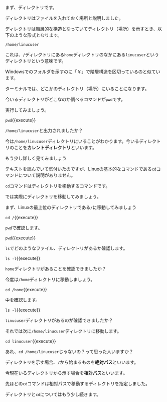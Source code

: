 まず、ディレクトリです。

ディレクトリはファイルを入れておく場所と説明しました。

ディレクトリは階層的な構造となっていてディレクトリ（場所）を示すとき、以下のような形式となります。

`/home/linucuser`

これは、`/`ディレクトリにある`home`ディレクトリのなかにある`linucuser`というディレクトリという意味です。

Windowsでのフォルダを示すのに「￥」で階層構造を区切っているのと似ています。

ターミナルでは、どこかのディレクトリ（場所）にいることになります。

今いるディレクトリがどこなのか調べるコマンドが`pwd`です。

実行してみましょう。

`pwd`{{execute}}

`/home/linucuser`と出力されましたか？

今は`/home/linucuser`ディレクトリにいることがわかります。今いるディレクトリのことを**カレントディレクトリ**といいます。

もう少し詳しく見てみましょう

テキストを読んでいて気付いたのですが、Linuxの基本的なコマンドである`cd`コマンドについて説明がありません。

`cd`コマンドはディレクトリを移動するコマンドです。

では実際にディレクトリを移動してみましょう。

まず、Linuxの最上位のディレクトリである`/`に移動してみましょう

`cd /`{{execute}}

`pwd`で確認します。

`pwd`{{execute}}

`ls`でどのようなファイル、ディレクトリがあるか確認します。

`ls -l`{{execute}}

`home`ディレクトリがあることを確認できましたか？

今度は`/home`ディレクトリに移動しましょう。

`cd /home`{{execute}}

中を確認します。

`ls -l`{{execute}}

`linucuser`ディレクトリがあるのが確認できましたか？

それでは次に`/home/linucuser`ディレクトリに移動します。

`cd linucuser`{{execute}}


あれ、`cd /home/linucuser`じゃないの？って思った人いますか？

ディレクトリを示す場合、`/`から始まるものを**絶対パス**といいます。

今現在いるディレクトリから示す場合を**相対パス**といいます。

先ほどの`cd`コマンドは相対パスで移動するディレクトリを指定しました。

ディレクトリと`cd`についてはもう少し続きます。